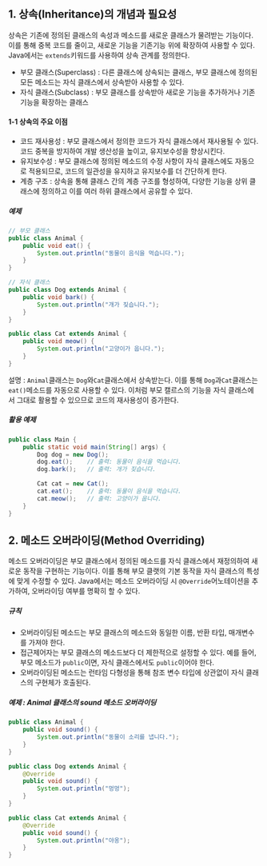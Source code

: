 ## 1. 상속(Inheritance)의 개념과 필요성
상속은 기존에 정의된 클래스의 속성과 메소드를 새로운 클래스가 물려받는 기능이다. 이를 통해 중복 코드를 줄이고, 새로운 기능을 기존기능 위에 확장하여 사용할 수 있다. Java에서는 ```extends```키워드를 사용하여 상속 관계를 정의한다.
+ 부모 클래스(Superclass) : 다른 클래스에 상속되는 클래스, 부모 클래스에 정의된 모든 메소드는 자식 클래스에서 상속받아 사용할 수 있다.
+ 자식 클래스(Subclass) : 부모 클래스를 상속받아 새로운 기능을 추가하거나 기존 기능을 확장하는 클래스

#### 1-1 상속의 주요 이점
+ 코드 재사용성 : 부모 클래스에서 정의한 코드가 자식 클래스에서 재사용될 수 있다. 코드 중복을 방지하여 개발 생산성을 높이고, 유지보수성을 향상시킨다.
+ 유지보수성 : 부모 클래스에 정의된 메소드의 수정 사항이 자식 클래스에도 자동으로 적용되므로, 코드의 일관성을 유지하고 유지보수를 더 간단하게 한다.
+ 계층 구조 : 상속을 통해 클래스 간의 계층 구조를 형성하여, 다양한 기능을 상위 클래스에 정의하고 이를 여러 하위 클래스에서 공유할 수 있다.

##### 예제
```java
// 부모 클래스
public class Animal {
    public void eat() {
        System.out.println("동물이 음식을 먹습니다.");
    }
}

// 자식 클래스
public class Dog extends Animal {
    public void bark() {
        System.out.println("개가 짖습니다.");
    }
}

public class Cat extends Animal {
    public void meow() {
        System.out.println("고양이가 웁니다.");
    }
}
```
설명 : ```Animal```클래스는 ```Dog```와```Cat```클래스에서 상속받는다. 이를 통해 ```Dog```과```Cat```클래스는 ```eat()```메소드를 자동으로 사용할 수 있다. 이처럼 부모 캘르스의 기능을 자식 클래스에서 그대로 활용할 수 있으므로 코드의 재사용성이 증가한다.

##### 활용 예제
```java
public class Main {
    public static void main(String[] args) {
        Dog dog = new Dog();
        dog.eat();    // 출력: 동물이 음식을 먹습니다.
        dog.bark();   // 출력: 개가 짖습니다.

        Cat cat = new Cat();
        cat.eat();    // 출력: 동물이 음식을 먹습니다.
        cat.meow();   // 출력: 고양이가 웁니다.
    }
}
```

## 2. 메소드 오버라이딩(Method Overriding)
메소드 오버라이딩은 부모 클래스에서 정의된 메소드를 자식 클래스에서 재정의하여 새로운 동작을 구현하는 기능이다. 이를 통해 부모 클랫의 기본 동작을 자식 클래스의 특성에 맞게 수정할 수 있다. Java에서는 메소드 오버라이딩 시 ```@Override```어노테이션을 추가하여, 오버라이딩 여부를 명확히 할 수 있다.
##### 규칙
+ 오버라이딩된 메소드는 부모 클래스의 메소드와 동일한 이름, 반환 타입, 매개변수를 가져야 한다.
+ 접근제어자는 부모 클래스의 메소드보다 더 제한적으로 설정할 수 있다. 예를 들어, 부모 메소드가 ```public```이면, 자식 클래스에서도 ```public```이어야 한다.
+ 오버라이딩된 메소드는 런타임 다형성을 통해 참조 변수 타입에 상관없이 자식 클래스의 구현체가 호출된다.

##### 예제 : Animal 클래스의 sound 메소드 오버라이딩
```java
public class Animal {
    public void sound() {
        System.out.println("동물이 소리를 냅니다.");
    }
}

public class Dog extends Animal {
    @Override
    public void sound() {
        System.out.println("멍멍");
    }
}

public class Cat extends Animal {
    @Override
    public void sound() {
        System.out.println("야옹");
    }
}
```

